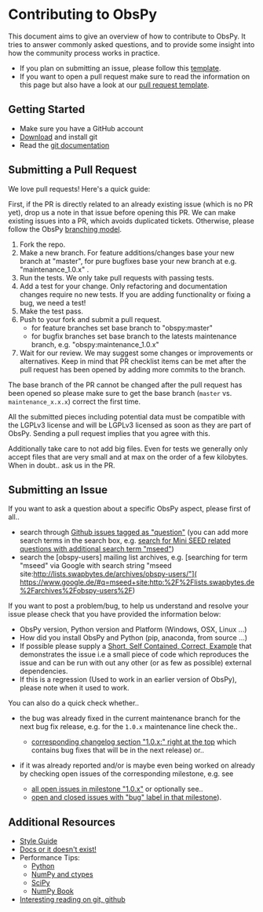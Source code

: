 # Contributing to ObsPy

This document aims to give an overview of how to contribute to ObsPy. It tries
to answer commonly asked questions, and to provide some insight into how the
community process works in practice.

* If you plan on submitting an issue, please follow this [template](https://github.com/obspy/obspy/blob/master/.github/ISSUE_TEMPLATE.md).
* If you want to open a pull request make sure to read the information on this page but also have a look at our [pull request template](https://github.com/obspy/obspy/blob/master/.github/PULL_REQUEST_TEMPLATE.md).

## Getting Started

 * Make sure you have a GitHub account
 * [Download](https://git-scm.com/downloads) and install git
 * Read the [git documentation](https://git-scm.com/book/en/Git-Basics)

## Submitting a Pull Request

We love pull requests! Here's a quick guide:

First, if the PR is directly related to an already existing issue (which is no PR yet), drop us a note in that issue before opening this PR. We can make existing issues into a PR, which avoids duplicated tickets. Otherwise, please follow the ObsPy [branching model](https://github.com/obspy/obspy/wiki/ObsPy-Git-Branching-Model).

 1. Fork the repo.
 2. Make a new branch. For feature additions/changes base your new branch at "master", for pure bugfixes base your new branch at e.g. "maintenance_1.0.x" .
 3. Run the tests. We only take pull requests with passing tests.
 4. Add a test for your change. Only refactoring and documentation changes require no new tests. If you are adding functionality or fixing a bug, we need a test!
 5. Make the test pass.
 6. Push to your fork and submit a pull request.
    - for feature branches set base branch to "obspy:master"
    - for bugfix branches set base branch to the latests maintenance branch, e.g. "obspy:maintenance_1.0.x"
 7. Wait for our review. We may suggest some changes or improvements or alternatives. Keep in mind that PR checklist items can be met after the pull request has been opened by adding more commits to the branch.

The base branch of the PR cannot be changed after the pull request has been opened so please make sure to get the base branch (`master` vs. `maintenance_x.x.x`) correct the first time.

All the submitted pieces including potential data must be compatible with the LGPLv3 license and will be LGPLv3 licensed as soon as they are part of ObsPy. Sending a pull request implies that you agree with this.

Additionally take care to not add big files. Even for tests we generally only accept files that are very small and at max on the order of a few kilobytes. When in doubt.. ask us in the PR.

## Submitting an Issue

If you want to ask a question about a specific ObsPy aspect, please first of all..

 * search through [Github issues tagged as "question"](https://github.com/obspy/obspy/issues?q=label%3Aquestion)
   (you can add more search terms in the search box, e.g.
   [search for Mini SEED related questions with additional search term "mseed"](
    https://github.com/obspy/obspy/issues?utf8=%E2%9C%93&q=label%3Aquestion+mseed))
 * search the [obspy-users] mailing list archives, e.g.
   [searching for term "mseed" via Google with search string "mseed site:http://lists.swapbytes.de/archives/obspy-users/"](
    https://www.google.de/#q=mseed+site:http:%2F%2Flists.swapbytes.de%2Farchives%2Fobspy-users%2F)

If you want to post a problem/bug, to help us understand and resolve your issue
please check that you have provided the information below:

*  ObsPy version, Python version and Platform (Windows, OSX, Linux ...)
*  How did you install ObsPy and Python (pip, anaconda, from source ...)
*  If possible please supply a [Short, Self Contained, Correct, Example](http://sscce.org/)
      that demonstrates the issue i.e a small piece of code which reproduces
      the issue and can be run with out any other (or as few as possible)
      external dependencies.
*  If this is a regression (Used to work in an earlier version of ObsPy),
      please note when it used to work.

You can also do a quick check whether..

 * the bug was already fixed in the current maintenance branch for the next bug
   fix release, e.g. for the `1.0.x` maintenance line check the..

   * [corresponding changelog section "1.0.x:" right at the top](
      https://github.com/obspy/obspy/blob/maintenance_1.0.x/CHANGELOG.txt)
      which contains bug fixes that will be in the next release) or..

 * if it was already reported and/or is maybe even being worked on already by
   checking open issues of the corresponding milestone, e.g. see

   * [all open issues in milestone "1.0.x"](
      https://github.com/obspy/obspy/milestones/1.0.x) or optionally see..
   * [open and closed issues with "bug" label in that milestone](
      https://github.com/obspy/obspy/issues?utf8=%E2%9C%93&q=milestone%3A1.0.x+label%3Abug+)).

## Additional Resources

 * [Style Guide](https://docs.obspy.org/coding_style.html)
 * [Docs or it doesn't exist!](http://lukeplant.me.uk/blog/posts/docs-or-it-doesnt-exist/)
 * Performance Tips:
    * [Python](https://wiki.python.org/moin/PythonSpeed/PerformanceTips)
    * [NumPy and ctypes](https://www.scipy.org/Cookbook/Ctypes)
    * [SciPy](https://wiki.scipy.org/PerformancePython)
    * [NumPy Book](http://csc.ucdavis.edu/~chaos/courses/nlp/Software/NumPyBook.pdf)
 * [Interesting reading on git, github](https://github.com/obspy/obspy/wiki/Interesting-Reading-on-Git%2C-GitHub)
